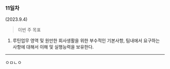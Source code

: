 ### 11일차
(2023.9.4)

> 이번 주 목표

1. 루틴업무 영역 및 원만한 회사생활을 위한 부수적인 기본사항, 팀내에서 요구하는 사항에 대해서 이해 및 실행능력을 보유한다.

-----------------------------------------

ㅇㅁㄴㅇ
